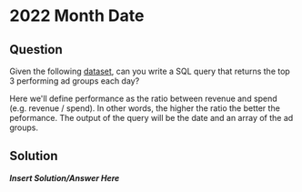 # 2022 Month Date

## Question
Given the following [dataset](https://docs.google.com/spreadsheets/d/1cVXEZQhcoS13Rwtcay9XTZrtC43DkIuybToj2SrsIZY/edit#gid=132736427), can you write a SQL query that returns the top 3 performing ad groups each day?

Here we'll define performance as the ratio between revenue and spend (e.g. revenue / spend). In other words, the higher the ratio the better the peformance. The output of the query will be the date and an array of the ad groups.

## Solution
***Insert Solution/Answer Here***